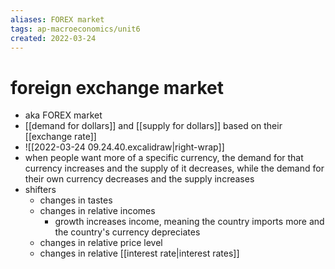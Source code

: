 ```yaml
---
aliases: FOREX market
tags: ap-macroeconomics/unit6 
created: 2022-03-24
---
```


# foreign exchange market

- aka FOREX market
- [[demand for dollars]] and [[supply for dollars]] based on their [[exchange rate]]
- ![[2022-03-24 09.24.40.excalidraw|right-wrap]]
- when people want more of a specific currency, the demand for that currency increases and the supply of it decreases, while the demand for their own currency decreases and the supply increases
- shifters
	- changes in tastes
	- changes in relative incomes
		- growth increases income, meaning the country imports more and the country's currency depreciates
	- changes in relative price level
	- changes in relative [[interest rate|interest rates]] 

